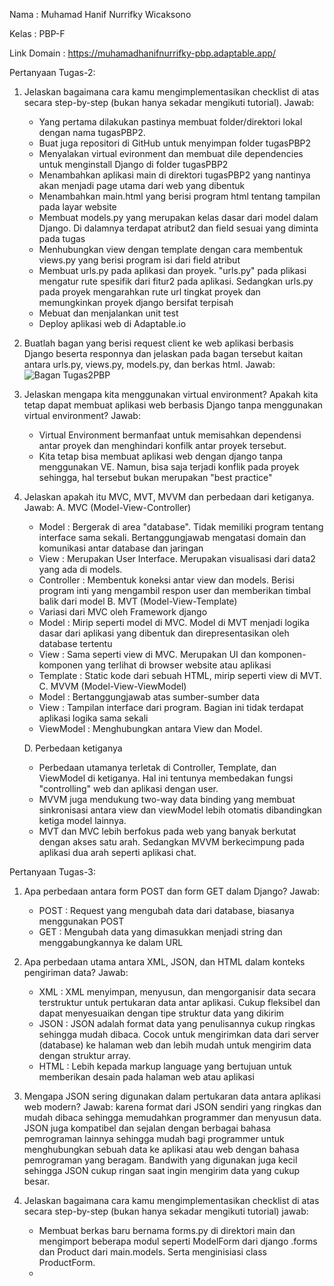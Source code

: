 Nama          : Muhamad Hanif Nurrifky Wicaksono

Kelas         : PBP-F

Link Domain   : https://muhamadhanifnurrifky-pbp.adaptable.app/

Pertanyaan Tugas-2:
1. Jelaskan bagaimana cara kamu mengimplementasikan checklist di atas secara step-by-step (bukan hanya sekadar mengikuti tutorial).
   Jawab:
   - Yang pertama dilakukan pastinya membuat folder/direktori lokal dengan nama tugasPBP2.
   - Buat juga repositori di GitHub untuk menyimpan folder tugasPBP2
   - Menyalakan virtual evironment dan membuat dile dependencies untuk menginstall Django di folder tugasPBP2
   - Menambahkan aplikasi main di direktori tugasPBP2 yang nantinya akan menjadi page utama dari web yang dibentuk
   - Menambahkan main.html yang berisi program html tentang tampilan pada layar website
   - Membuat models.py yang merupakan kelas dasar dari model dalam Django. Di dalamnya terdapat atribut2 dan field sesuai yang diminta pada tugas
   - Menhubungkan view dengan template dengan cara membentuk views.py yang berisi program isi dari field atribut
   - Membuat urls.py pada aplikasi dan proyek. "urls.py" pada plikasi mengatur rute spesifik dari fitur2 pada aplikasi. Sedangkan urls.py pada proyek mengarahkan rute url tingkat proyek dan memungkinkan proyek django bersifat terpisah
   - Mebuat dan menjalankan unit test
   - Deploy aplikasi web di Adaptable.io
   
3. Buatlah bagan yang berisi request client ke web aplikasi berbasis Django beserta responnya dan jelaskan pada bagan tersebut kaitan antara urls.py, views.py, models.py, dan berkas html.
   Jawab:
   ![Bagan Tugas2PBP](https://github.com/HanifRifky/TugasPBP2/assets/114400903/d8efca74-aea7-4ca9-9a5b-2b7ba381954c)
   
4. Jelaskan mengapa kita menggunakan virtual environment? Apakah kita tetap dapat membuat aplikasi web berbasis Django tanpa menggunakan virtual environment?
   Jawab:
   - Virtual Environment bermanfaat untuk memisahkan dependensi antar proyek dan menghindari konfilk antar proyek tersebut.
   - Kita tetap bisa membuat aplikasi web dengan django tanpa menggunakan VE. Namun, bisa saja terjadi konflik pada proyek sehingga, hal tersebut bukan merupakan "best practice"
     
5. Jelaskan apakah itu MVC, MVT, MVVM dan perbedaan dari ketiganya.
   Jawab:
   A. MVC (Model-View-Controller)
      - Model       : Bergerak di area "database". Tidak memiliki program tentang interface sama sekali. Bertanggungjawab mengatasi domain dan komunikasi antar database dan jaringan
      - View        : Merupakan User Interface. Merupakan visualisasi dari data2 yang ada di models.
      - Controller  : Membentuk koneksi antar view dan models. Berisi program inti yang mengambil respon user dan memberikan timbal balik dari model
   B. MVT (Model-View-Template)
      - Variasi dari MVC oleh Framework django
      - Model       : Mirip seperti model di MVC. Model di MVT menjadi logika dasar dari aplikasi yang dibentuk dan direpresentasikan oleh database tertentu
      - View        : Sama seperti view di MVC. Merupakan UI dan komponen-komponen yang terlihat di browser website atau aplikasi
      - Template    : Static kode dari sebuah HTML, mirip seperti view di MVT.
   C. MVVM (Model-View-ViewModel)
      - Model       : Bertanggungjawab atas sumber-sumber data
      - View        : Tampilan interface dari program. Bagian ini tidak terdapat aplikasi logika sama sekali
      - ViewModel   : Menghubungkan antara View dan Model.
  
   D. Perbedaan ketiganya
      - Perbedaan utamanya terletak di Controller, Template, dan ViewModel di ketiganya. Hal ini tentunya membedakan fungsi "controlling" web dan aplikasi dengan user.
      - MVVM juga mendukung two-way data binding yang membuat sinkronisasi antara view dan viewModel lebih otomatis dibandingkan ketiga model lainnya.
      - MVT dan MVC lebih berfokus pada web yang banyak berkutat dengan akses satu arah. Sedangkan MVVM berkecimpung pada aplikasi dua arah seperti aplikasi chat.
  
Pertanyaan Tugas-3:
1. Apa perbedaan antara form POST dan form GET dalam Django?
   Jawab:
   - POST : Request yang mengubah data dari database, biasanya menggunakan POST
   - GET  : Mengubah data yang dimasukkan menjadi string dan menggabungkannya ke dalam URL
  
2. Apa perbedaan utama antara XML, JSON, dan HTML dalam konteks pengiriman data?
   Jawab:
   - XML   : XML menyimpan, menyusun, dan mengorganisir data secara terstruktur untuk pertukaran data antar aplikasi. Cukup fleksibel dan dapat menyesuaikan dengan tipe struktur data yang             dikirim
   - JSON  : JSON adalah format data yang penulisannya cukup ringkas sehingga mudah dibaca. Cocok untuk mengirimkan data dari server (database) ke halaman web dan lebih mudah untuk                     mengirim data dengan struktur array.
   - HTML  : Lebih kepada markup language yang bertujuan untuk memberikan desain pada halaman web atau aplikasi
  
3. Mengapa JSON sering digunakan dalam pertukaran data antara aplikasi web modern?
   Jawab:
   karena format dari JSON sendiri yang ringkas dan mudah dibaca sehingga memudahkan programmer dan menyusun data. JSON juga kompatibel dan sejalan dengan berbagai bahasa pemrograman         lainnya sehingga mudah bagi programmer untuk menghubungkan sebuah data ke aplikasi atau web dengan bahasa pemrograman yang beragam. Bandwith yang digunakan juga kecil sehingga JSON        cukup ringan saat ingin mengirim data yang cukup besar.

4. Jelaskan bagaimana cara kamu mengimplementasikan checklist di atas secara step-by-step (bukan hanya sekadar mengikuti tutorial)
   jawab:
   - Membuat berkas baru bernama forms.py di direktori main dan mengimport beberapa modul seperti ModelForm dari django .forms dan Product dari main.models. Serta menginisiasi class ProductForm.
   - 
   
      
